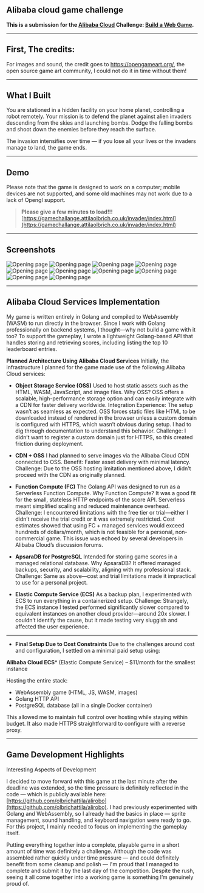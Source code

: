 ## Alibaba cloud game challenge

**This is a submission for the [Alibaba Cloud](https://int.alibabacloud.com/m/1000402443/) Challenge: [Build a Web Game](https://dev.to/challenges/alibaba).**

---

## First, The credits:
For images and sound, the credit goes to https://opengameart.org/, the open source game art community, I could not do it in time without them!

----

## What I Built
You are stationed in a hidden facility on your home planet, controlling a robot remotely.
Your mission is to defend the planet against alien invaders descending from the skies and launching bombs.
Dodge the falling bombs and shoot down the enemies before they reach the surface.

The invasion intensifies over time — if you lose all your lives or the invaders manage to land, the game ends.

---

## Demo

Please note that the game is designed to work on a computer; mobile devices are not supported, and some old machines may not work due to a lack of Opengl support.

> **Please give a few minutes to load!!!**  
[https://gamechallange.attilaolbrich.co.uk/invader/index.html](https://gamechallange.attilaolbrich.co.uk/invader/index.html)


---

## Screenshots

![Opening page](https://raw.githubusercontent.com/olbrichattila/alirobo/main/static/alirobo2.png)
![Opening page](https://raw.githubusercontent.com/olbrichattila/alirobo/main/screenshots/sc2.png)
![Opening page](https://raw.githubusercontent.com/olbrichattila/alirobo/main/screenshots/sc3.png)
![Opening page](https://raw.githubusercontent.com/olbrichattila/alirobo/main/screenshots/sc4.png)
![Opening page](https://raw.githubusercontent.com/olbrichattila/alirobo/main/screenshots/sc5.png)
![Opening page](https://raw.githubusercontent.com/olbrichattila/alirobo/main/screenshots/sc6.png)
![Opening page](https://raw.githubusercontent.com/olbrichattila/alirobo/main/screenshots/sc17.png)
![Opening page](https://raw.githubusercontent.com/olbrichattila/alirobo/main/screenshots/sc18.png)
![Opening page](https://raw.githubusercontent.com/olbrichattila/alirobo/main/screenshots/sc19.png)
![Opening page](https://raw.githubusercontent.com/olbrichattila/alirobo/main/screenshots/sc20.png)

---

## Alibaba Cloud Services Implementation

My game is written entirely in Golang and compiled to WebAssembly (WASM) to run directly in the browser. Since I work with Golang professionally on backend systems, I thought—why not build a game with it too? To support the gameplay, I wrote a lightweight Golang-based API that handles storing and retrieving scores, including listing the top 10 leaderboard entries.


**Planned Architecture Using Alibaba Cloud Services**
Initially, the infrastructure I planned for the game made use of the following Alibaba Cloud services:

- **Object Storage Service (OSS)**
Used to host static assets such as the HTML, WASM, JavaScript, and image files.
Why OSS? OSS offers a scalable, high-performance storage option and can easily integrate with a CDN for faster delivery worldwide.
Integration Experience: The setup wasn’t as seamless as expected. OSS forces static files like HTML to be downloaded instead of rendered in the browser unless a custom domain is configured with HTTPS, which wasn’t obvious during setup. I had to dig through documentation to understand this behavior.
Challenge: I didn’t want to register a custom domain just for HTTPS, so this created friction during deployment.

- **CDN + OSS**
I had planned to serve images via the Alibaba Cloud CDN connected to OSS.
Benefit: Faster asset delivery with minimal latency.
Challenge: Due to the OSS hosting limitation mentioned above, I didn’t proceed with the CDN as originally planned.

- **Function Compute (FC)**
The Golang API was designed to run as a Serverless Function Compute.
Why Function Compute? It was a good fit for the small, stateless HTTP endpoints of the score API. Serverless meant simplified scaling and reduced maintenance overhead.
Challenge: I encountered limitations with the free tier or trial—either I didn’t receive the trial credit or it was extremely restricted. Cost estimates showed that using FC + managed services would exceed hundreds of dollars/month, which is not feasible for a personal, non-commercial game. This issue was echoed by several developers in Alibaba Cloud’s discussion forums.

- **ApsaraDB for PostgreSQL**
Intended for storing game scores in a managed relational database.
Why ApsaraDB? It offered managed backups, security, and scalability, aligning with my professional stack.
Challenge: Same as above—cost and trial limitations made it impractical to use for a personal project.

- **Elastic Compute Service (ECS)**
As a backup plan, I experimented with ECS to run everything in a containerized setup.
Challenge: Strangely, the ECS instance I tested performed significantly slower compared to equivalent instances on another cloud provider—around 20x slower. I couldn’t identify the cause, but it made testing very sluggish and affected the user experience.

---

- **Final Setup Due to Cost Constraints**
Due to the challenges around cost and configuration, I settled on a minimal paid setup using:

**Alibaba Cloud ECS*** (Elastic Compute Service) – $11/month for the smallest instance

Hosting the entire stack:
- WebAssembly game (HTML, JS, WASM, images)
- Golang HTTP API
- PostgreSQL database (all in a single Docker container)

This allowed me to maintain full control over hosting while staying within budget. It also made HTTPS straightforward to configure with a reverse proxy.

---

## Game Development Highlights
Interesting Aspects of Development

I decided to move forward with this game at the last minute after the deadline was extended, so the time pressure is definitely reflected in the code — which is publicly available here: [https://github.com/olbrichattila/alirobo](https://github.com/olbrichattila/alirobo).
I had previously experimented with Golang and WebAssembly, so I already had the basics in place — sprite management, sound handling, and keyboard navigation were ready to go. For this project, I mainly needed to focus on implementing the gameplay itself.

Putting everything together into a complete, playable game in a short amount of time was definitely a challenge. Although the code was assembled rather quickly under time pressure — and could definitely benefit from some cleanup and polish — I'm proud that I managed to complete and submit it by the last day of the competition. Despite the rush, seeing it all come together into a working game is something I’m genuinely proud of.
